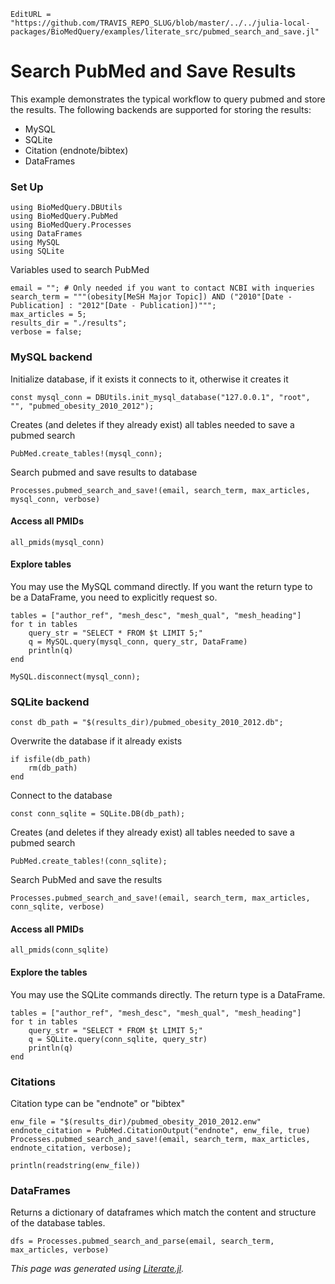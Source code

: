 ```@meta
EditURL = "https://github.com/TRAVIS_REPO_SLUG/blob/master/../../julia-local-packages/BioMedQuery/examples/literate_src/pubmed_search_and_save.jl"
```

# Search PubMed and Save Results

This example demonstrates the typical workflow to query pubmed and store
the results. The following backends are supported for storing the results:
* MySQL
* SQLite
* Citation (endnote/bibtex)
* DataFrames

### Set Up

```@example pubmed_search_and_save
using BioMedQuery.DBUtils
using BioMedQuery.PubMed
using BioMedQuery.Processes
using DataFrames
using MySQL
using SQLite
```

Variables used to search PubMed

```@example pubmed_search_and_save
email = ""; # Only needed if you want to contact NCBI with inqueries
search_term = """(obesity[MeSH Major Topic]) AND ("2010"[Date - Publication] : "2012"[Date - Publication])""";
max_articles = 5;
results_dir = "./results";
verbose = false;
```

### MySQL backend

Initialize database, if it exists it connects to it, otherwise it creates it

```@example pubmed_search_and_save
const mysql_conn = DBUtils.init_mysql_database("127.0.0.1", "root", "", "pubmed_obesity_2010_2012");
```

Creates (and deletes if they already exist) all tables needed to save a pubmed search

```@example pubmed_search_and_save
PubMed.create_tables!(mysql_conn);
```

Search pubmed and save results to database

```@example pubmed_search_and_save
Processes.pubmed_search_and_save!(email, search_term, max_articles, mysql_conn, verbose)
```

#### Access all PMIDs

```@example pubmed_search_and_save
all_pmids(mysql_conn)
```

#### Explore tables
You may use the MySQL command directly. If you want the return type to be a DataFrame, you need to explicitly request so.

```@example pubmed_search_and_save
tables = ["author_ref", "mesh_desc", "mesh_qual", "mesh_heading"]
for t in tables
    query_str = "SELECT * FROM $t LIMIT 5;"
    q = MySQL.query(mysql_conn, query_str, DataFrame)
    println(q)
end
```

```@example pubmed_search_and_save
MySQL.disconnect(mysql_conn);
```

### SQLite backend

```@example pubmed_search_and_save
const db_path = "$(results_dir)/pubmed_obesity_2010_2012.db";
```

Overwrite the database if it already exists

```@example pubmed_search_and_save
if isfile(db_path)
    rm(db_path)
end
```

Connect to the database

```@example pubmed_search_and_save
const conn_sqlite = SQLite.DB(db_path);
```

Creates (and deletes if they already exist) all tables needed to save a pubmed search

```@example pubmed_search_and_save
PubMed.create_tables!(conn_sqlite);
```

Search PubMed and save the results

```@example pubmed_search_and_save
Processes.pubmed_search_and_save!(email, search_term, max_articles, conn_sqlite, verbose)
```

#### Access all PMIDs

```@example pubmed_search_and_save
all_pmids(conn_sqlite)
```

#### Explore the tables
You may use the SQLite commands directly. The return type is a DataFrame.

```@example pubmed_search_and_save
tables = ["author_ref", "mesh_desc", "mesh_qual", "mesh_heading"]
for t in tables
    query_str = "SELECT * FROM $t LIMIT 5;"
    q = SQLite.query(conn_sqlite, query_str)
    println(q)
end
```

### Citations
Citation type can be "endnote" or "bibtex"

```@example pubmed_search_and_save
enw_file = "$(results_dir)/pubmed_obesity_2010_2012.enw"
endnote_citation = PubMed.CitationOutput("endnote", enw_file, true)
Processes.pubmed_search_and_save!(email, search_term, max_articles, endnote_citation, verbose);

println(readstring(enw_file))
```

### DataFrames
Returns a dictionary of dataframes which match the content and structure of the database tables.

```@example pubmed_search_and_save
dfs = Processes.pubmed_search_and_parse(email, search_term, max_articles, verbose)
```

*This page was generated using [Literate.jl](https://github.com/fredrikekre/Literate.jl).*

